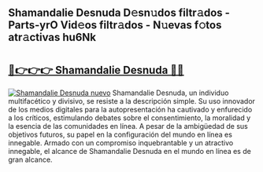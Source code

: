 ## Shamandalie Desnuda D𝚎sn𝚞dos filtr𝚊dos - Parts-yrO Vid𝚎os filtr𝚊dos - N𝚞evas f𝚘tos atr𝚊ctivas hu6Nk

# <h2><a href="http://mb2yxe.tromn.icu/?c=Shamandalie+Desnuda">🔗👉👉👉 Shamandalie Desnuda 🔗🔗</a></h2>

[![Shamandalie Desnuda nuevo](https://i.imgur.com/pEAQMta.gif)](http://mb2yxe.tromn.icu/?c=Shamandalie+Desnuda)
Shamandalie Desnuda, un individuo multifacético y divisivo, se resiste a la descripción simple. Su uso innovador de los medios digitales para la autopresentación ha cautivado y enfurecido a los críticos, estimulando debates sobre el consentimiento, la moralidad y la esencia de las comunidades en línea. A pesar de la ambigüedad de sus objetivos futuros, su papel en la configuración del mundo en línea es innegable. Armado con un compromiso inquebrantable y un atractivo innegable, el alcance de Shamandalie Desnuda en el mundo en línea es de gran alcance.
